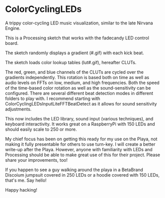 ColorCyclingLEDs
================

A trippy color-cycling LED music visualization, similar to the late Nirvana Engine.

This is a Processing sketch that works with the fadecandy LED control board.

The sketch randomly displays a gradient (#.gif) with each kick beat. 

The sketch loads color lookup tables (lut#.gif), hereafter CLUTs. 

The red, green, and blue channels of the CLUTs are cycled over the gradients independently. This rotation is based both on time as well as audio levels on FFTs on low, medium, and high frequencies. Both the speed of the time-based color rotation as well as the sound-sensitivity can be configured. There are several different beat detection modes in different folders to play with. I recommend starting with ColorCyclingLEDsInputLiteFFTBeatDetect as it allows for sound sensitivity adjustments.

This now includes the LED library, sound input (various techniques), and keyboard interactivity. It works great on a RaspberryPi with 150 LEDs and should easily scale to 250 or more.

My chief focus has been on getting this ready for my use on the Playa, not making it fully presentable for others to use turn-key. I will create a better write-up after the Playa. However, anyone with familiarity with LEDs and Processing should be able to make great use of this for their project. Please share your improvements, too!

If you happen to see a guy walking around the playa in a BetaBrand Discoium jumpsuit covered in 250 LEDs or a hoodie covered with 150 LEDs, that's me. Say hello!

Happy hacking!